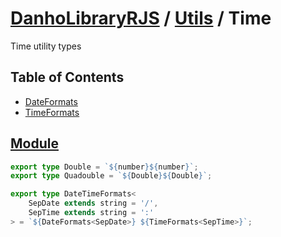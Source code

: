 # [DanhoLibraryRJS](../../../index.md) / [Utils](../index.md) / Time
Time utility types

## Table of Contents
* [DateFormats](./DateFormats.md)
* [TimeFormats](./TimeFormats.md)

## [Module](../../../src/utils/Time/index.ts)
```ts
export type Double = `${number}${number}`; 
export type Quadouble = `${Double}${Double}`;

export type DateTimeFormats<
    SepDate extends string = '/', 
    SepTime extends string = ':'
> = `${DateFormats<SepDate>} ${TimeFormats<SepTime>}`;
```